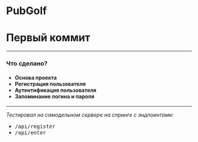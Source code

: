 # PubGolf
<h1>Первый коммит</h1>
<hr>
<h3>Что сделано?</h3>
<h4>
  <ul>
    <li>Основа проекта</li>
    <li>Регистрация пользователя</li>
    <li>Аутентификация пользователя</li>
    <li>Запоминание логина и пароля</li>
  </ul>
 </h4>
 <hr>
 <p><i>Тестировал на самодельном сервере на спринге с эндпоинтами: </i> 
  <ul>
    <li><tt>/api/register</tt></li>
    <li><tt>/api/enter</tt></li>
  </ul>
 </p>
